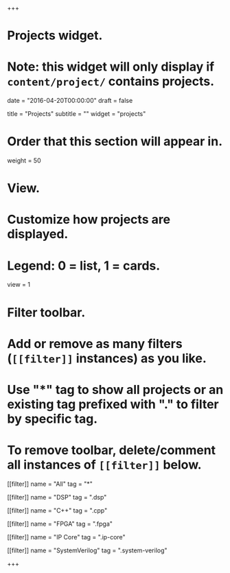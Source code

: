 +++
# Projects widget.
# Note: this widget will only display if `content/project/` contains projects.

date = "2016-04-20T00:00:00"
draft = false

title = "Projects"
subtitle = ""
widget = "projects"

# Order that this section will appear in.
weight = 50

# View.
# Customize how projects are displayed.
# Legend: 0 = list, 1 = cards.
view = 1

# Filter toolbar.
# Add or remove as many filters (`[[filter]]` instances) as you like.
# Use "*" tag to show all projects or an existing tag prefixed with "." to filter by specific tag.
# To remove toolbar, delete/comment all instances of `[[filter]]` below.
[[filter]]
  name = "All"
  tag = "*"

[[filter]]
  name = "DSP"
  tag = ".dsp"
  
[[filter]]
  name = "C++"
  tag = ".cpp"

[[filter]]
  name = "FPGA"
  tag = ".fpga"
  
[[filter]]
  name = "IP Core"
  tag = ".ip-core"

[[filter]]
  name = "SystemVerilog"
  tag = ".system-verilog"

+++


